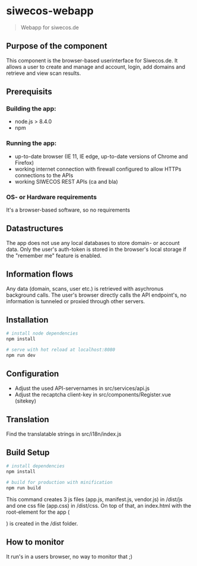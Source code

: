 # siwecos-webapp

> Webapp for siwecos.de

## Purpose of the component
This component is the browser-based userinterface for Siwecos.de. It allows a user to create and manage and account, login, add domains and retrieve and view scan results.

## Prerequisits
### Building the app:
* node.js > 8.4.0
* npm

### Running the app:
* up-to-date browser (IE 11, IE edge, up-to-date versions of Chrome and Firefox)
* working internet connection with firewall configured to allow HTTPs connections to the APIs
* working SIWECOS REST APIs (ca and bla)

### OS- or Hardware requirements
It's a browser-based software, so no requirements

## Datastructures
The app does not use any local databases to store domain- or account data. Only the user's auth-token is stored in the browser's local storage if the "remember me" feature is enabled.

## Information flows
Any data (domain, scans, user etc.) is retrieved with asychronus background calls. The user's browser directly calls the API endpoint's, no information is tunneled or proxied through other servers.

## Installation
``` bash
# install node dependencies
npm install

# serve with hot reload at localhost:8080
npm run dev
```

## Configuration
* Adjust the used API-servernames in src/services/api.js
* Adjust the recaptcha client-key in src/components/Register.vue (sitekey)

## Translation
Find the translatable strings in src/i18n/index.js

## Build Setup
``` bash
# install dependencies
npm install

# build for production with minification
npm run build
```
This command creates 3 js files (app.js, manifest.js, vendor.js) in /dist/js and one css file (app.css) in /dist/css. On top of that, an index.html with the root-element for the app (<div id=app></div>) is created in the /dist folder.

## How to monitor
It run's in a users browser, no way to monitor that ;)